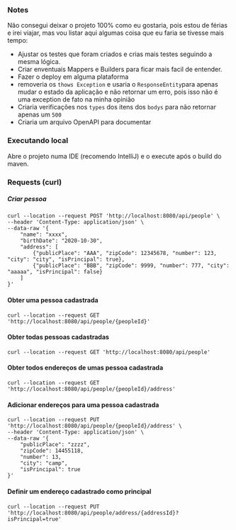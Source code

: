 ### Notes
Não consegui deixar o projeto 100% como eu gostaria, pois estou de férias e irei viajar, mas vou listar aqui algumas coisa que eu faria se tivesse mais tempo:
- Ajustar os testes que foram criados e crias mais testes seguindo a mesma lógica.
- Criar enventuais Mappers e Builders para ficar mais facil de entender.
- Fazer o deploy em alguma plataforma
- removeria os `thows Exception` e usaria o `ResponseEntity`para apenas mudar o estado da aplicação e não retornar um erro, pois isso não é uma exception de fato na minha opinião
- Criaria verificações nos `types` dos itens dos `bodys` para não retornar apenas um `500`
- Criaria um arquivo OpenAPI para documentar  

### Executando local
Abre o projeto numa IDE (recomendo IntelliJ) e o execute após o build do maven.

### Requests (curl)
##### Criar pessoa
```
curl --location --request POST 'http://localhost:8080/api/people' \
--header 'Content-Type: application/json' \
--data-raw '{
    "name": "xxxx",
    "birthDate": "2020-10-30",
    "address": [
        {"publicPlace": "AAA", "zipCode": 12345678, "number": 123, "city": "city", "isPrincipal": true},
        {"publicPlace": "BBB", "zipCode": 9999, "number": 777, "city": "aaaaa", "isPrincipal": false}
    ]
}'
```
#### Obter uma pessoa cadastrada
```
curl --location --request GET 'http://localhost:8080/api/people/{peopleId}'
```

#### Obter todas pessoas cadastradas
```
curl --location --request GET 'http://localhost:8080/api/people'
```
#### Obter todos endereços de umas pessoa cadastrada
```
curl --location --request GET 'http://localhost:8080/api/people/{peopleId}/address'
```
#### Adicionar endereços para uma pessoa cadastrada
```
curl --location --request PUT 'http://localhost:8080/api/people/{peopleId}/address' \
--header 'Content-Type: application/json' \
--data-raw '{
    "publicPlace": "zzzz",
    "zipCode": 14455118,
    "number": 13,
    "city": "camp",
    "isPrincipal": true
}'
```
#### Definir um endereço cadastrado como principal
```
curl --location --request PUT 'http://localhost:8080/api/people/address/{addressId}?isPrincipal=true'
```